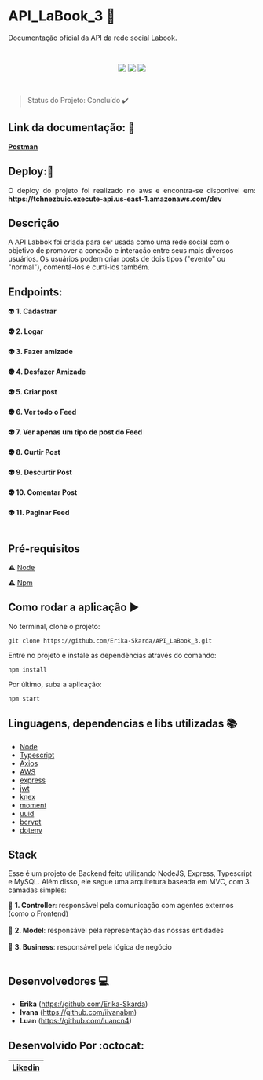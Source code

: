 # API_LaBook_3 :rocket:

Documentação oficial da API da rede social Labook.

</br>

<p align="center">

  <img src="https://img.shields.io/static/v1?label=javascript&message=framework&color=yellow&style=for-the-badge&logo=JAVASCRIPT"/>
  <img src="https://img.shields.io/static/v1?label=typescript&message=language&color=blue&style=for-the-badge&logo=TYPESCRIPT"/>
  <img src="https://img.shields.io/static/v1?label=node&message=language&color=green&style=for-the-badge&logo="NODE"/>
</p>
  </br>
  
> Status do Projeto: Concluído :heavy_check_mark: 

## Link da documentação: :book:

<b>[Postman](https://documenter.getpostman.com/view/10904258/T17AjBDu?version=latest)</b>

## Deploy::dash:

<p align="justify">
  O deploy do projeto foi realizado no aws e encontra-se disponivel em: <b> https://tchnezbuic.execute-api.us-east-1.amazonaws.com/dev</b>
</p>

## Descrição

A API Labbok foi criada para ser usada como uma rede social com o objetivo de promover a conexão e interação entre seus mais diversos usuários. Os usuários podem criar posts de dois tipos ("evento" ou "normal"), comentá-los e curti-los também. 

## Endpoints:

:alien: <b> 1. Cadastrar </br></br>
:alien: 2. Logar</br></br>
:alien: 3. Fazer amizade</br></br>
:alien: 4. Desfazer Amizade</br></br>
:alien: 5. Criar post</br></br>
:alien: 6. Ver todo o Feed</br></br>
:alien: 7. Ver apenas um tipo de post do Feed</br></br>
:alien: 8. Curtir Post</br></br>
:alien: 9. Descurtir Post</br></br> 
:alien: 10. Comentar Post</br></br>
:alien: 11. Paginar Feed</br></br> </b>

## Pré-requisitos

:warning: [Node](https://nodejs.org/en/download/)

:warning: [Npm](https://www.npmjs.com/)

## Como rodar a aplicação :arrow_forward:

No terminal, clone o projeto: 

```
git clone https://github.com/Erika-Skarda/API_LaBook_3.git
```
Entre no projeto e instale as dependências através do comando:
```
npm install
```
Por último, suba a aplicação: 
```
npm start
```
## Linguagens, dependencias e libs utilizadas :books:

- [Node](https://nodejs.org/en/)
- [Typescript](https://www.typescriptlang.org/)
- [Axios](https://alligator.io/react/axios-react/)
- [AWS](https://aws.google.com/)
- [express](https://expressjs.com/)
- [jwt](https://jwt.io/)
- [knex](http://knexjs.org/)
- [moment](https://momentjs.com/docs/)
- [uuid](https://www.uuidgenerator.net/)
- [bcrypt](https://www.npmjs.com/package/bcryptjs)
- [dotenv](https://www.npmjs.com/package/dotenv)

## Stack

Esse é um projeto de Backend feito utilizando NodeJS, Express, Typescript 
e MySQL. Além disso, ele segue uma arquitetura baseada em MVC, com 3 camadas 
simples:

:rocket: <b>1. Controller</b>: responsável pela comunicação com agentes externos 
(como o Frontend)</br></br>
:rocket: <b>2. Model</b>: responsável pela representação das nossas entidades </br></br>
:rocket: <b>3. Business</b>: responsável pela lógica de negócio</br></br>

## Desenvolvedores :computer:

- <b>Erika</b> (https://github.com/Erika-Skarda)
- <b>Ivana</b> (https://github.com/iivanabm)
- <b>Luan</b> (https://github.com/luancn4)

## Desenvolvido Por :octocat:

| [Likedin](https://www.linkedin.com/in/erika-skarda-99915488/) | 
| :---: |
